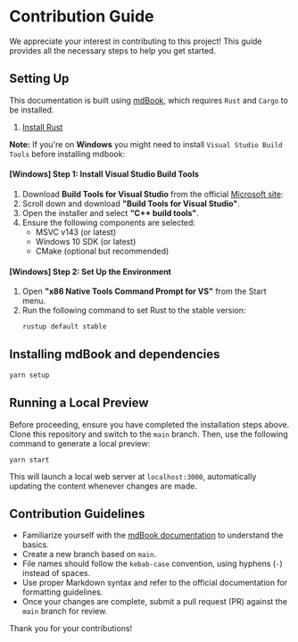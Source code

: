 # Contribution Guide  

We appreciate your interest in contributing to this project! This guide provides all the necessary steps to help you get started.  

## Setting Up  

This documentation is built using [mdBook](https://rust-lang.github.io/mdBook/index.html), which requires `Rust` and `Cargo` to be installed.  

1. [Install Rust](https://www.rust-lang.org/tools/install) 

 **Note:** If you're on **Windows** you might need to install `Visual Studio Build Tools` before installing mdbook:

#### [Windows] Step 1: Install Visual Studio Build Tools
1. Download **Build Tools for Visual Studio** from the official [Microsoft site](https://visualstudio.microsoft.com/downloads/):  
2. Scroll down and download **"Build Tools for Visual Studio"**.
3. Open the installer and select **"C++ build tools"**.
4. Ensure the following components are selected:
   - MSVC v143 (or latest)
   - Windows 10 SDK (or latest)
   - CMake (optional but recommended)

#### [Windows] Step 2: Set Up the Environment
1. Open **"x86 Native Tools Command Prompt for VS"** from the Start menu.
2. Run the following command to set Rust to the stable version:
   ```sh
   rustup default stable
    ```

## Installing mdBook and dependencies

```bash
yarn setup
```  

## Running a Local Preview  

Before proceeding, ensure you have completed the installation steps above. Clone this repository and switch to the `main` branch. Then, use the following command to generate a local preview:  

```
yarn start
```  

This will launch a local web server at `localhost:3000`, automatically updating the content whenever changes are made.  

## Contribution Guidelines  

- Familiarize yourself with the [mdBook documentation](https://rust-lang.github.io/mdBook/guide/creating.html) to understand the basics.  
- Create a new branch based on `main`.  
- File names should follow the `kebab-case` convention, using hyphens (`-`) instead of spaces.  
- Use proper Markdown syntax and refer to the official documentation for formatting guidelines.  
- Once your changes are complete, submit a pull request (PR) against the `main` branch for review.  

Thank you for your contributions!
